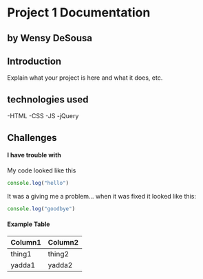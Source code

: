 # Project 1 Documentation
## by Wensy DeSousa

## Introduction

Explain what your project is here and what it does, etc.

## technologies used

-HTML
-CSS
-JS
-jQuery

## Challenges

#### I have trouble with 

My code looked like this

```js
console.log("hello")
```

It was a giving me a problem... when it was fixed it looked like this:

```js
console.log("goodbye")
````

#### Example Table

| Column1 | Column2 |
|---------|---------|
| thing1 | thing2 |
| yadda1 | yadda2 |